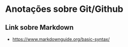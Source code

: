 # Anotações sobre Git/Github

## Link sobre Markdown

 - https://www.markdownguide.org/basic-syntax/
